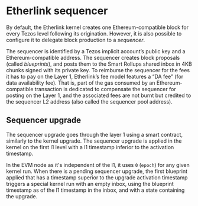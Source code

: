 # Etherlink sequencer

By default, the Etherlink kernel creates one Ethereum-compatible block for
every Tezos level following its origination. However, it is also possible to
configure it to delegate block production to a _sequencer_.

The sequencer is identified by a Tezos implicit account’s public key and a
Ethereum-compatible address. The sequencer creates block proposals (called
_blueprints_), and posts them to the Smart Rollups shared inbox in 4KB
chunks signed with its private key. To reimburse the sequencer for the fees it
has to pay on the Layer 1, Etherlink’s fee model features a “DA fee” (for data
availability fee). That is, part of the gas consumed by an Ethereum-compatible
transaction is dedicated to compensate the sequencer for posting on the Layer
1, and the associated fees are not burnt but credited to the sequencer L2
address (also called the sequencer pool address).


## Sequencer upgrade

The sequencer upgrade goes through the layer 1 using a smart contract,
similarly to the kernel upgrade. The sequencer upgrade is applied in
the kernel on the first l1 level with a l1 timestamp inferior to the
activation timestamp.

In the EVM node as it's independent of the l1, it uses `0` (`epoch`)
for any given kernel run. When there is a pending sequencer upgrade,
the first blueprint applied that has a timestamp superior to the
upgrade activation timestamp triggers a special kernel run with an
empty inbox, using the blueprint timestamp as of the l1 timestamp in
the inbox, and with a state containing the upgrade.
